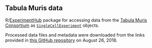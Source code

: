 ## Tabula Muris data

R/[ExperimentHub](https://bioconductor.org/packages/release/bioc/html/ExperimentHub.html) package for accessing data from the [Tabula Muris Consortium](http://tabula-muris.ds.czbiohub.org/) as [`SingleCellExperiment`](https://bioconductor.org/packages/release/bioc/html/SingleCellExperiment.html) objects.

Processed data files and metadata were downloaded from the links provided in [this GitHub repository](https://github.com/czbiohub/tabula-muris-vignettes/tree/master/data) on August 26, 2018.